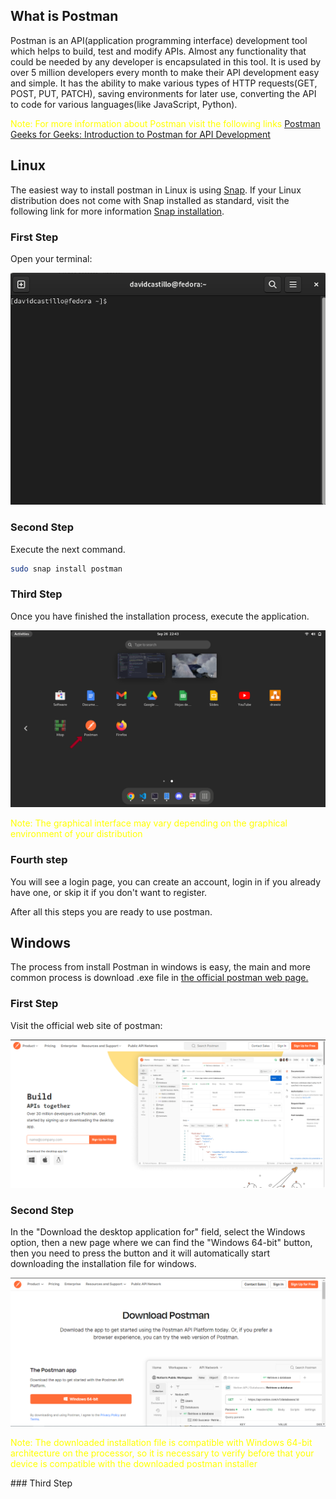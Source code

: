 ## What is Postman

Postman is an API(application programming interface) development tool which helps to build, test and modify APIs. Almost any functionality that could be needed by any developer is encapsulated in this tool. It is used by over 5 million developers every month to make their API development easy and simple. It has the ability to make various types of HTTP requests(GET, POST, PUT, PATCH), saving environments for later use, converting the API to code for various languages(like JavaScript, Python).

<p style="color:yellow">Note: For more information about Postman visit the following links <a href="https://www.postman.com/product/what-is-postman/">Postman</a> <a href="https://www.geeksforgeeks.org/introduction-postman-api-development/">Geeks for Geeks: Introduction to Postman for API Development</a> </p>

## Linux

The easiest way to install postman in Linux is using [Snap](https://snapcraft.io/). If your Linux distribution does not come with Snap installed as standard, visit the following link for more information [Snap installation](https://snapcraft.io/docs/installing-snapd).

### First Step

Open your terminal:

![Terminal](../assets/Environment_Setup/Terminal_example.png)

### Second Step

Execute the next command.

```bash
sudo snap install postman
```

### Third Step

Once you have finished the installation process, execute the application.

![Postman execution](../assets/Environment_Setup/Postman_execution.png)

<p style="color:yellow">Note: The graphical interface may vary depending on the graphical environment of your distribution</p>

### Fourth step

You will see a login page, you can create an account, login in if you already have one, or skip it if you don't want to register.

After all this steps you are ready to use postman.

## Windows

The process from install Postman in windows is easy, the main and more common process is download .exe file in <a href="https://www.postman.com/">the official postman web page. </a>

### First Step

Visit the official web site of postman:

![Postman web](../assets/Environment_Setup/Postman_web.png)

### Second Step

In the "Download the desktop application for" field, select the Windows option, then a new page where we can find the "Windows 64-bit" button, then you need to press the button and it will automatically start downloading the installation file for windows.

![Postman web](../assets/Environment_Setup/Postman_web_download.png)

<p style="color:yellow">Note: The downloaded installation file is compatible with Windows 64-bit architecture on the processor, so it is necessary to verify before that your device is compatible with the downloaded postman installer</p>
### Third Step
